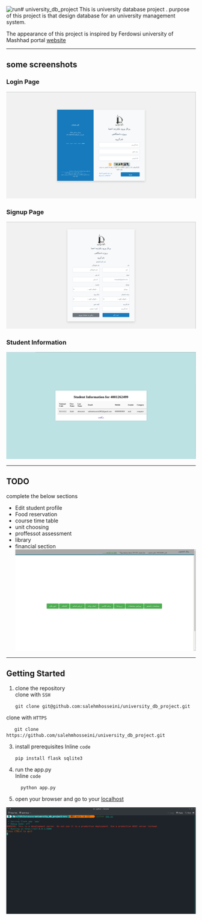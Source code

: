 ![run](https://github.com/salehmhosseini/university_db_project/assets/97988967/c2b6532d-d106-4081-8589-e3c67a44b103)# university_db_project
This is university database project . purpose of this project is that design database for an university management system. <br>

The appearance of this project is inspired by Ferdowsi university of Mashhad portal [website](https://pooya.um.ac.ir/gateway/PuyaAuthenticate.php)

***
## some screenshots

### Login Page

![login_page](https://github.com/salehmhosseini/university_db_project/blob/main/screenshots/login.png)

### Signup Page
![signup page](https://github.com/salehmhosseini/university_db_project/blob/main/screenshots/signup.png)

### Student Information
![student info](https://github.com/salehmhosseini/university_db_project/blob/main/screenshots/student_info.png)

*** 
## TODO
complete the below sections
+ Edit student profile
+ Food reservation
+ course time table
+ unit choosing
+ proffessot assessment
+ library
+ financial section
![student page](https://github.com/salehmhosseini/university_db_project/blob/main/screenshots/student_page.png)
*** 
## Getting Started 

1. clone the repository <br>
clone with `SSH` <br>

       git clone git@github.com:salehmhosseini/university_db_project.git
clone with `HTTPS` <br>

       git clone https://github.com/salehmhosseini/university_db_project.git

3. install prerequisites
Inline `code` <br>

       pip install flask sqlite3
   
4. run the app.py <br>
Inline `code` <br>

         python app.py
   
5. open your browser and go to your [localhost](http://127.0.0.1:5000/)

![run the app](https://github.com/salehmhosseini/university_db_project/blob/main/screenshots/run.png)
   
